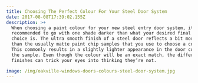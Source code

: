 ```yaml
---
title: Choosing The Perfect Colour For Your Steel Door System
date: 2017-08-08T17:39:02.155Z
description: >+
  When choosing a paint colour for your new steel entry door system, it is
  recommended to go with one shade darker than what your desired final colour
  choice is. The ultra smooth finish of a steel door reflects a bit more light
  than the usually matte paint chip samples that you use to choose a colour.
  This commonly results in a slightly lighter appearance in the door compared to
  the sample. Even though the colour will be an exact match, the different
  finishes can trick your eyes into thinking they’re not.

image: /img/oakville-windows-doors-colours-steel-door-system.jpg
---
```

